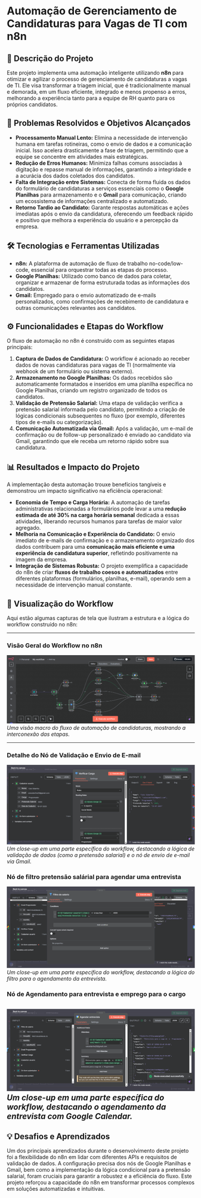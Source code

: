 # Automação de Gerenciamento de Candidaturas para Vagas de TI com n8n

## 📝 Descrição do Projeto

Este projeto implementa uma automação inteligente utilizando **n8n** para otimizar e agilizar o processo de gerenciamento de candidaturas a vagas de TI. Ele visa transformar a triagem inicial, que é tradicionalmente manual e demorada, em um fluxo eficiente, integrado e menos propenso a erros, melhorando a experiência tanto para a equipe de RH quanto para os próprios candidatos.

## 🚀 Problemas Resolvidos e Objetivos Alcançados

* **Processamento Manual Lento:** Elimina a necessidade de intervenção humana em tarefas rotineiras, como o envio de dados e a comunicação inicial. Isso acelera drasticamente a fase de triagem, permitindo que a equipe se concentre em atividades mais estratégicas.
* **Redução de Erros Humanos:** Minimiza falhas comuns associadas à digitação e repasse manual de informações, garantindo a integridade e a acurácia dos dados coletados dos candidatos.
* **Falta de Integração entre Sistemas:** Conecta de forma fluida os dados do formulário de candidaturas a serviços essenciais como o **Google Planilhas** para armazenamento e o **Gmail** para comunicação, criando um ecossistema de informações centralizado e automatizado.
* **Retorno Tardio ao Candidato:** Garante respostas automáticas e ações imediatas após o envio da candidatura, oferecendo um feedback rápido e positivo que melhora a experiência do usuário e a percepção da empresa.

## 🛠️ Tecnologias e Ferramentas Utilizadas

* **n8n:** A plataforma de automação de fluxo de trabalho no-code/low-code, essencial para orquestrar todas as etapas do processo.
* **Google Planilhas:** Utilizado como banco de dados para coletar, organizar e armazenar de forma estruturada todas as informações dos candidatos.
* **Gmail:** Empregado para o envio automatizado de e-mails personalizados, como confirmações de recebimento de candidatura e outras comunicações relevantes aos candidatos.

## ⚙️ Funcionalidades e Etapas do Workflow

O fluxo de automação no n8n é construído com as seguintes etapas principais:

1.  **Captura de Dados de Candidatura:** O workflow é acionado ao receber dados de novas candidaturas para vagas de TI (normalmente via webhook de um formulário ou sistema externo).
2.  **Armazenamento no Google Planilhas:** Os dados recebidos são automaticamente formatados e inseridos em uma planilha específica no Google Planilhas, criando um registro organizado de todos os candidatos.
3.  **Validação de Pretensão Salarial:** Uma etapa de validação verifica a pretensão salarial informada pelo candidato, permitindo a criação de lógicas condicionais subsequentes no fluxo (por exemplo, diferentes tipos de e-mails ou categorização).
4.  **Comunicação Automatizada via Gmail:** Após a validação, um e-mail de confirmação ou de follow-up personalizado é enviado ao candidato via Gmail, garantindo que ele receba um retorno rápido sobre sua candidatura.

## 📊 Resultados e Impacto do Projeto

A implementação desta automação trouxe benefícios tangíveis e demonstrou um impacto significativo na eficiência operacional:

* **Economia de Tempo e Carga Horária:** A automação de tarefas administrativas relacionadas a formulários pode levar a uma **redução estimada de até 30% na carga horária semanal** dedicada a essas atividades, liberando recursos humanos para tarefas de maior valor agregado.
* **Melhoria na Comunicação e Experiência do Candidato:** O envio imediato de e-mails de confirmação e o armazenamento organizado dos dados contribuem para uma **comunicação mais eficiente e uma experiência de candidatura superior**, refletindo positivamente na imagem da empresa.
* **Integração de Sistemas Robusta:** O projeto exemplifica a capacidade do n8n de criar **fluxos de trabalho coesos e automatizados** entre diferentes plataformas (formulários, planilhas, e-mail), operando sem a necessidade de intervenção manual constante.

## 📸 Visualização do Workflow

Aqui estão algumas capturas de tela que ilustram a estrutura e a lógica do workflow construído no n8n:

---

### Visão Geral do Workflow no n8n
![Visão Geral do Workflow n8n](./img/workflow.png)
*Uma visão macro do fluxo de automação de candidaturas, mostrando a interconexão das etapas.*

---

### Detalhe do Nó de Validação e Envio de E-mail
![Detalhe do Nó de Validação Salarial e Envio de E-mail](./img/validation.png)
*Um close-up em uma parte específica do workflow, destacando a lógica de validação de dados (como a pretensão salarial) e o nó de envio de e-mail via Gmail.*

### Nó de filtro pretensão salárial para agendar uma entrevista 
![Detalhe do Nó do Filtro de Presentensão Salarial](./img/filter.png)
*Um close-up em uma parte específica do workflow, destacando a lógica do filtro para o agendamento da entrevista.*

### Nó de Agendamento para entrevista e emprego para o cargo
![Detalhe do Nó de Agendamento para entrevista](./img/calendar.png)
*Um close-up em uma parte específica do workflow, destacando o agendamento da entrevista com Google Calendar.*
---

## 💡 Desafios e Aprendizados

Um dos principais aprendizados durante o desenvolvimento deste projeto foi a flexibilidade do n8n em lidar com diferentes APIs e requisitos de validação de dados. A configuração precisa dos nós de Google Planilhas e Gmail, bem como a implementação da lógica condicional para a pretensão salarial, foram cruciais para garantir a robustez e a eficiência do fluxo. Este projeto reforçou a capacidade do n8n em transformar processos complexos em soluções automatizadas e intuitivas.
